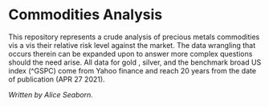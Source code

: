 # Commodities Analysis

This repository represents a crude analysis of precious metals commodities vis a vis their relative risk level against the market. The data wrangling that occurs therein can be expanded upon to answer more complex questions should the need arise. All data for gold , silver, and the benchmark broad US index (^GSPC) come from Yahoo finance and reach 20 years from the date of publication (APR 27 2021).


*Written by Alice Seaborn.*
